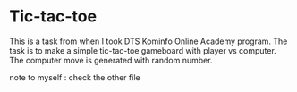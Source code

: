 # Tic-tac-toe
This is a task from when I took DTS Kominfo Online Academy program. The task is to make a simple tic-tac-toe gameboard with player vs computer. The computer move is generated with random number.

note to myself : check the other file
